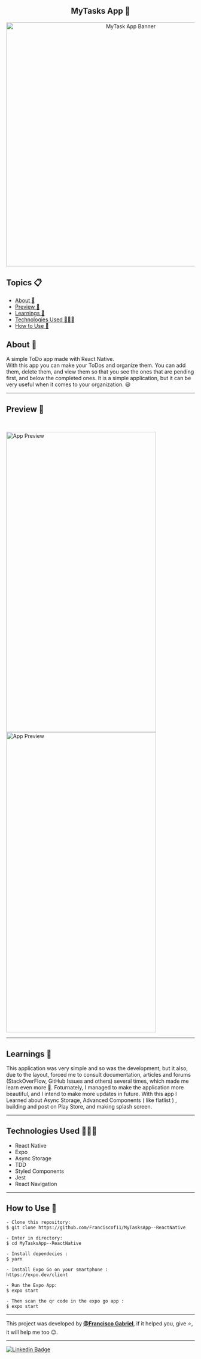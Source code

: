 <h2 align="center">MyTasks App 📝</h2>
<p align="center">
    <img src="https://i.imgur.com/ZrJIyr8.png" width="650" alt="MyTask App Banner" />
</p>

   <h2>Topics 📋</h2>

   <p>
   
   - [About 📖](#about-)
   - [Preview 📱](#preview-)
   - [Learnings 🤯](#---learnings----)
   - [Technologies Used 👨🏽‍💻](#---technologies-used----)
   - [How to Use 🤔](#how-to-use-)
   </p>

   <h2>About 📖</h2>
   
   <p>   
      A simple ToDo app made with React Native.<br>
      With this app you can make your ToDos and organize them. You can add them, delete them, and view them so that you see the ones that are pending first, and below the completed ones. It is a simple application, but it can be very useful when it comes to your organization. 😃
   </p>

---

   <h2>Preview 📱</h2><br>

   <p a>
   <img src="" width="400" height="800" alt="App Preview">
   <img src="" width="400" height="800" alt="App Preview">
   </p>

---

 <h2>
   Learnings 🤯
   </h2>

   This application was very simple and so was the development, but it also, due to the layout, forced me to consult documentation, articles and forums (StackOverFlow, GitHub Issues and others) several times, which made me learn even more 🤯. Foturnately, I managed to make the application more beautiful, and I intend  to make more updates in future. With this app I Learned about Async Storage, Advanced Components ( like flatlist ) , building and post on Play Store, and making splash screen.

---

 <h2>
   Technologies Used 👨🏽‍💻
   </h2>
   

   * React Native
   * Expo
   * Async Storage
   * TDD
   * Styled Components
   * Jest
   * React Navigation
  

---

<h2>How to Use 🤔</h2>

   ```   
   - Clone this repository:
   $ git clone https://github.com/Franciscof11/MyTasksApp--ReactNative

   - Enter in directory:
   $ cd MyTasksApp--ReactNative
   
   - Install dependecies :
   $ yarn

   - Install Expo Go on your smartphone : 
   https://expo.dev/client

   - Run the Expo App: 
   $ expo start
   
   - Then scan the qr code in the expo go app : 
   $ expo start
   ```

---

   This project was developed by **[@Francisco Gabriel](https://www.linkedin.com/in/franciscossg/)**, 
   if it helped you, give ⭐, it will help me too 😉.
    
---

   <div>

   [![Linkedin Badge](https://img.shields.io/badge/-Francisco%20Gabriel-292929?style=flat-square&logo=Linkedin&logoColor=blue&link=https://www.linkedin.com/in/franciscossg/)](https://www.linkedin.com/in/franciscossg/)

   </div>

